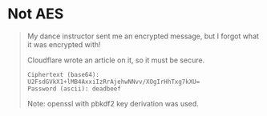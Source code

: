 # Not AES

> My dance instructor sent me an encrypted message, but I forgot what it was encrypted with!
>
> Cloudflare wrote an article on it, so it must be secure.
> ```
> Ciphertext (base64): U2FsdGVkX1+lMB4AxxiIzRrAjehwNNvv/XOgIrHhTxg7kXU=
> Password (ascii): deadbeef
> ```
> 
> Note: openssl with pbkdf2 key derivation was used.

